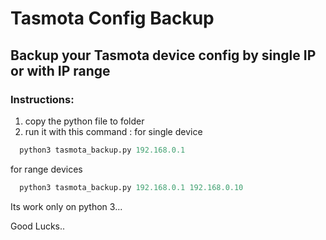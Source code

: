 # Tasmota Config Backup
## Backup your Tasmota device config by single IP or with IP range

### Instructions:

1. copy the python file to folder
2. run it with this command :
  for single device
```python
  python3 tasmota_backup.py 192.168.0.1
```
  for range devices
```python
  python3 tasmota_backup.py 192.168.0.1 192.168.0.10
```

Its work only on python 3...

Good Lucks..
